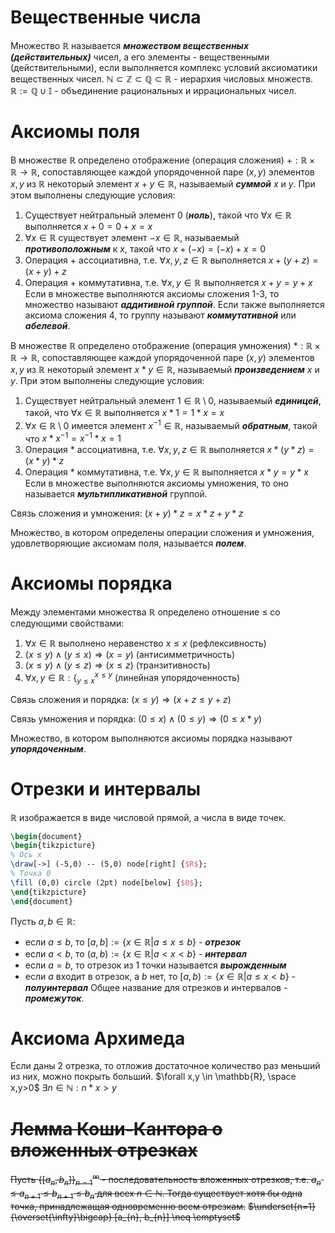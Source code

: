 # Вещественные числа

Множество $\mathbb{R}$ называется ***множеством вещественных (действительных)*** чисел, а его элементы - вещественными (действительными), если выполняется комплекс условий аксиоматики вещественных чисел.
$\mathbb{N} \subset \mathbb{Z} \subset \mathbb{Q} \subset \mathbb{R}$ - иерархия числовых множеств.
$\mathbb{R} := \mathbb{Q} \cup \mathbb{I}$ - объединение рациональных и иррациональных чисел.
# Аксиомы поля

В множестве $\mathbb{R}$ определено отображение (операция сложения) $+ : \mathbb{R} \times \mathbb{R} \rightarrow \mathbb{R}$, сопоставляющее каждой упорядоченной паре $(x, y)$ элементов $x, y$ из $\mathbb{R}$ некоторый элемент $x + y \in \mathbb{R}$, называемый ***суммой*** $x$ и $y$. При этом выполнены следующие условия:
1. Существует нейтральный элемент 0 (***ноль***), такой что $\forall x \in \mathbb{R}$ выполняется $x + 0 = 0 + x = x$
2. $\forall x \in \mathbb{R}$ существует элемент $-x \in \mathbb{R}$, называемый ***противоположным***  к $x$, такой что $x + (-x) = (-x) + x = 0$
3. Операция $+$ ассоциативна, т.е. $\forall x, y, z \in \mathbb{R}$ выполняется $x + (y + z) = (x + y) + z$
4. Операция $+$ коммутативна, т.е. $\forall x, y \in \mathbb{R}$ выполняется $x + y = y + x$
Если в множестве выполняются аксиомы сложения 1-3, то множество называют ***аддитивной группой***. Если также выполняется аксиома сложения 4, то группу называют ***коммутативной*** или ***абелевой***.

В множестве $\mathbb{R}$ определено отображение (операция умножения) $* : \mathbb{R} \times \mathbb{R} \rightarrow \mathbb{R}$, сопоставляющее каждой упорядоченной паре $(x, y)$ элементов $x, y$ из $\mathbb{R}$ некоторый элемент $x * y \in \mathbb{R}$, называемый ***произведением*** $x$ и $y$. При этом выполнены следующие условия:
1. Существует нейтральный элемент $1 \in \mathbb{R} \setminus 0$, называемый ***единицей***, такой, что $\forall x \in \mathbb{R}$ выполняется $x * 1 = 1 * x = x$
2. $\forall x \in \mathbb{R} \setminus 0$ имеется элемент $x^{-1} \in \mathbb{R}$, называемый ***обратным***, такой что $x * x^{-1} = x^{-1} * x = 1$
3. Операция $*$ ассоциативна, т.е. $\forall x, y, z \in \mathbb{R}$ выполняется $x * (y * z) = (x * y) * z$
4. Операция $*$ коммутативна, т.е. $\forall x, y \in \mathbb{R}$ выполняется $x * y =  y * x$
Если в множестве выполняются аксиомы умножения, то оно называется ***мультипликативной*** группой.

Связь сложения и умножения:
$(x + y) * z = x*z + y*z$

Множество, в котором определены операции сложения и умножения, удовлетворяющие аксиомам поля, называется ***полем***.
# Аксиомы порядка

Между элементами множества $\mathbb{R}$ определено отношение $\leq$ со следующими свойствами:
1. $\forall x \in \mathbb{R}$ выполнено неравенство $x \leq x$ (рефлексивность)
2. $(x \leq y) \land (y \leq x) \Rightarrow (x = y)$ (антисимметричность)
3. $(x \leq y) \land (y \leq z) \Rightarrow (x \leq z)$ (транзитивность)
4. $\forall x, y \in \mathbb{R} : \big\{^{x \leq y}_{y \leq x}$ (линейная упорядоченность)

Связь сложения и порядка:
$(x \leq y) \Rightarrow (x + z \leq y + z)$

Связь умножения и порядка:
$(0 \leq x) \land (0 \leq y) \Rightarrow (0 \leq x*y)$

Множество, в котором выполняются аксиомы порядка называют ***упорядоченным***.
# Отрезки и интервалы

$\mathbb{R}$ изображается в виде числовой прямой, а числа в виде точек.

```tikz
\begin{document}
\begin{tikzpicture} 
% Ось x 
\draw[->] (-5,0) -- (5,0) node[right] {$R$}; 
% Точка 0 
\fill (0,0) circle (2pt) node[below] {$0$}; 
\end{tikzpicture}
\end{document}
```
Пусть $a, b \in \mathbb{R}$:
- если $a \leq b$, то $[a, b] := \{x \in \mathbb{R} | a \leq x \leq b\}$ - ***отрезок***
- если $a < b$, то $(a, b) := \{x \in \mathbb{R} | a < x < b\}$ - ***интервал***
- если $a = b$, то отрезок из 1 точки называется ***вырожденным***
- если $a$ входит в отрезок, а $b$ нет, то $[a,b) := \{x \in \mathbb{R} | a \leq x < b\}$ - ***полуинтервал***
Общее название для отрезков и интервалов - ***промежуток***.
# Аксиома Архимеда

Если даны 2 отрезка, то отложив достаточное количество раз меньший из них, можно покрыть больший.
$\forall x,y \in \mathbb{R}, \space x,y>0$
$\exists n \in \mathbb{N} : n * x > y$
# ~~Лемма Коши-Кантора о вложенных отрезках~~

~~Пусть $\{[a_{n}, b_{n}]\}^{\infty}_{n=1}$ - последовательность вложенных отрезков, т.е. $a_{n} \leq a_{n+1} \leq b_{n+1} \leq b_{n}$ для всех $n \in \mathbb{N}$. Тогда существует хотя бы одна точка, принадлежащая одновременно всем отрезкам.~~
~~$\underset{n=1}{\overset{\infty}\bigcap} [a_{n}, b_{n}] \neq \emptyset$~~

